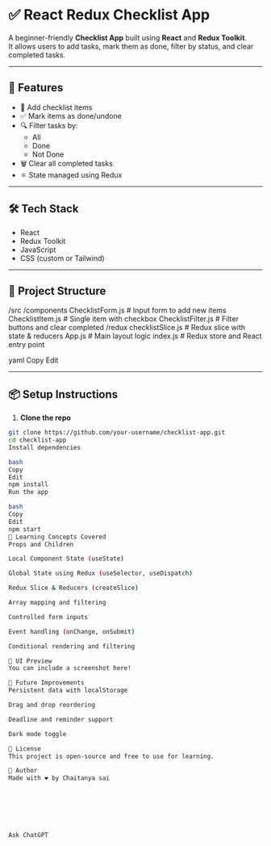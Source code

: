 # ✅ React Redux Checklist App

A beginner-friendly **Checklist App** built using **React** and **Redux Toolkit**.  
It allows users to add tasks, mark them as done, filter by status, and clear completed tasks.

---

## 🚀 Features

- 📝 Add checklist items
- ✅ Mark items as done/undone
- 🔍 Filter tasks by:
  - All
  - Done
  - Not Done
- 🗑️ Clear all completed tasks
- ⚛️ State managed using Redux

---

## 🛠️ Tech Stack

- React
- Redux Toolkit
- JavaScript
- CSS (custom or Tailwind)

---

## 📂 Project Structure

/src
/components
ChecklistForm.js # Input form to add new items
ChecklistItem.js # Single item with checkbox
ChecklistFilter.js # Filter buttons and clear completed
/redux
checklistSlice.js # Redux slice with state & reducers
App.js # Main layout logic
index.js # Redux store and React entry point

yaml
Copy
Edit

---

## 📦 Setup Instructions

1. **Clone the repo**
```bash
git clone https://github.com/your-username/checklist-app.git
cd checklist-app
Install dependencies

bash
Copy
Edit
npm install
Run the app

bash
Copy
Edit
npm start
🧠 Learning Concepts Covered
Props and Children

Local Component State (useState)

Global State using Redux (useSelector, useDispatch)

Redux Slice & Reducers (createSlice)

Array mapping and filtering

Controlled form inputs

Event handling (onChange, onSubmit)

Conditional rendering and filtering

📸 UI Preview
You can include a screenshot here!

📌 Future Improvements
Persistent data with localStorage

Drag and drop reordering

Deadline and reminder support

Dark mode toggle

📄 License
This project is open-source and free to use for learning.

🙌 Author
Made with ❤️ by Chaitanya sai







Ask ChatGPT
